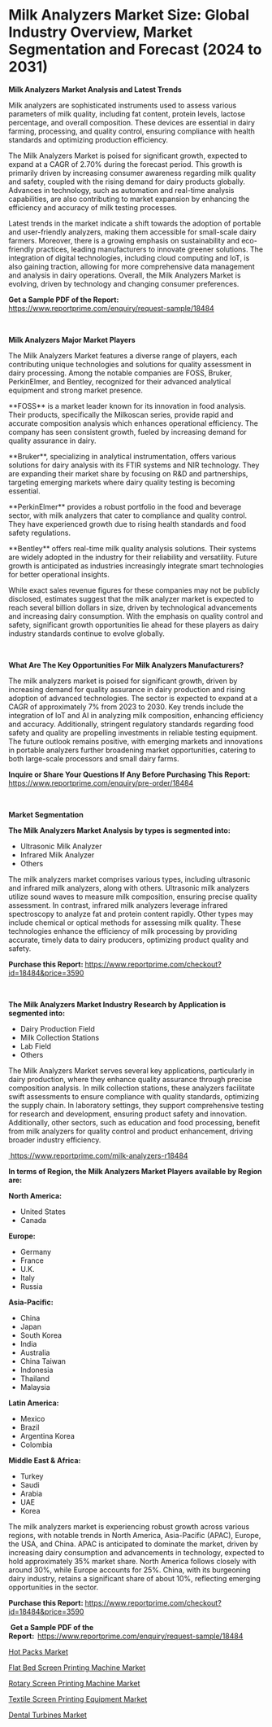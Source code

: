<p><h1>Milk Analyzers Market Size: Global Industry Overview, Market Segmentation and Forecast (2024 to 2031)</h1></p><p><strong>Milk Analyzers Market Analysis and Latest Trends</strong></p>
<p><p>Milk analyzers are sophisticated instruments used to assess various parameters of milk quality, including fat content, protein levels, lactose percentage, and overall composition. These devices are essential in dairy farming, processing, and quality control, ensuring compliance with health standards and optimizing production efficiency.</p><p>The Milk Analyzers Market is poised for significant growth, expected to expand at a CAGR of 2.70% during the forecast period. This growth is primarily driven by increasing consumer awareness regarding milk quality and safety, coupled with the rising demand for dairy products globally. Advances in technology, such as automation and real-time analysis capabilities, are also contributing to market expansion by enhancing the efficiency and accuracy of milk testing processes.</p><p>Latest trends in the market indicate a shift towards the adoption of portable and user-friendly analyzers, making them accessible for small-scale dairy farmers. Moreover, there is a growing emphasis on sustainability and eco-friendly practices, leading manufacturers to innovate greener solutions. The integration of digital technologies, including cloud computing and IoT, is also gaining traction, allowing for more comprehensive data management and analysis in dairy operations. Overall, the Milk Analyzers Market is evolving, driven by technology and changing consumer preferences.</p></p>
<p><strong>Get a Sample PDF of the Report:&nbsp;</strong> <a href="https://www.reportprime.com/enquiry/request-sample/18484?utm_campaign=1134&utm_medium=2&utm_source=Github&utm_content=ia&utm_term=21112024&utm_id=milk-analyzers">https://www.reportprime.com/enquiry/request-sample/18484</a></p>
<p>&nbsp;</p>
<p><strong>Milk Analyzers Major Market Players</strong></p>
<p><p>The Milk Analyzers Market features a diverse range of players, each contributing unique technologies and solutions for quality assessment in dairy processing. Among the notable companies are FOSS, Bruker, PerkinElmer, and Bentley, recognized for their advanced analytical equipment and strong market presence.</p><p>**FOSS** is a market leader known for its innovation in food analysis. Their products, specifically the Milkoscan series, provide rapid and accurate composition analysis which enhances operational efficiency. The company has seen consistent growth, fueled by increasing demand for quality assurance in dairy.</p><p>**Bruker**, specializing in analytical instrumentation, offers various solutions for dairy analysis with its FTIR systems and NIR technology. They are expanding their market share by focusing on R&D and partnerships, targeting emerging markets where dairy quality testing is becoming essential.</p><p>**PerkinElmer** provides a robust portfolio in the food and beverage sector, with milk analyzers that cater to compliance and quality control. They have experienced growth due to rising health standards and food safety regulations.</p><p>**Bentley** offers real-time milk quality analysis solutions. Their systems are widely adopted in the industry for their reliability and versatility. Future growth is anticipated as industries increasingly integrate smart technologies for better operational insights.</p><p>While exact sales revenue figures for these companies may not be publicly disclosed, estimates suggest that the milk analyzer market is expected to reach several billion dollars in size, driven by technological advancements and increasing dairy consumption. With the emphasis on quality control and safety, significant growth opportunities lie ahead for these players as dairy industry standards continue to evolve globally.</p></p>
<p>&nbsp;</p>
<p><strong>What Are The Key Opportunities For Milk Analyzers Manufacturers?</strong></p>
<p><p>The milk analyzers market is poised for significant growth, driven by increasing demand for quality assurance in dairy production and rising adoption of advanced technologies. The sector is expected to expand at a CAGR of approximately 7% from 2023 to 2030. Key trends include the integration of IoT and AI in analyzing milk composition, enhancing efficiency and accuracy. Additionally, stringent regulatory standards regarding food safety and quality are propelling investments in reliable testing equipment. The future outlook remains positive, with emerging markets and innovations in portable analyzers further broadening market opportunities, catering to both large-scale processors and small dairy farms.</p></p>
<p><strong>Inquire or Share Your Questions If Any Before Purchasing This Report:</strong> <a href="https://www.reportprime.com/enquiry/pre-order/18484?utm_campaign=1134&utm_medium=2&utm_source=Github&utm_content=ia&utm_term=21112024&utm_id=milk-analyzers">https://www.reportprime.com/enquiry/pre-order/18484</a></p>
<p>&nbsp;</p>
<p><strong>Market Segmentation</strong></p>
<p><strong>The Milk Analyzers Market Analysis by types is segmented into:</strong></p>
<p><ul><li>Ultrasonic Milk Analyzer</li><li>Infrared Milk Analyzer</li><li>Others</li></ul></p>
<p><p>The milk analyzers market comprises various types, including ultrasonic and infrared milk analyzers, along with others. Ultrasonic milk analyzers utilize sound waves to measure milk composition, ensuring precise quality assessment. In contrast, infrared milk analyzers leverage infrared spectroscopy to analyze fat and protein content rapidly. Other types may include chemical or optical methods for assessing milk quality. These technologies enhance the efficiency of milk processing by providing accurate, timely data to dairy producers, optimizing product quality and safety.</p></p>
<p><strong>Purchase this Report:&nbsp;</strong><a href="https://www.reportprime.com/checkout?id=18484&price=3590&utm_campaign=1134&utm_medium=2&utm_source=Github&utm_content=ia&utm_term=21112024&utm_id=milk-analyzers">https://www.reportprime.com/checkout?id=18484&price=3590</a></p>
<p>&nbsp;</p>
<p><strong>The Milk Analyzers Market Industry Research by Application is segmented into:</strong></p>
<p><ul><li>Dairy Production Field</li><li>Milk Collection Stations</li><li>Lab Field</li><li>Others</li></ul></p>
<p><p>The Milk Analyzers Market serves several key applications, particularly in dairy production, where they enhance quality assurance through precise composition analysis. In milk collection stations, these analyzers facilitate swift assessments to ensure compliance with quality standards, optimizing the supply chain. In laboratory settings, they support comprehensive testing for research and development, ensuring product safety and innovation. Additionally, other sectors, such as education and food processing, benefit from milk analyzers for quality control and product enhancement, driving broader industry efficiency.</p></p>
<p><a href="https://www.reportprime.com/milk-analyzers-r18484?utm_campaign=1134&utm_medium=2&utm_source=Github&utm_content=ia&utm_term=21112024&utm_id=milk-analyzers">&nbsp;https://www.reportprime.com/milk-analyzers-r18484</a></p>
<p><strong>In terms of Region, the Milk Analyzers Market Players available by Region are:</strong></p>
<p>
    <p> <strong> North America: </strong>
        <ul>
            <li>United States</li>
            <li>Canada</li>
        </ul>
        </p> 
    <p> <strong> Europe: </strong>
        <ul>
            <li>Germany</li>
            <li>France</li>
            <li>U.K.</li>
            <li>Italy</li>
            <li>Russia</li>
        </ul>
        </p> 
    <p> <strong> Asia-Pacific: </strong>
        <ul>
            <li>China</li>
            <li>Japan</li>
            <li>South Korea</li>
            <li>India</li>
            <li>Australia</li>
            <li>China Taiwan</li>
            <li>Indonesia</li>
            <li>Thailand</li>
            <li>Malaysia</li>
        </ul>
        </p> 
    <p> <strong> Latin America: </strong>
        <ul>
            <li>Mexico</li>
            <li>Brazil</li>
            <li>Argentina Korea</li>
            <li>Colombia</li>
        </ul>
        </p> 
    <p> <strong> Middle East & Africa: </strong>
        <ul>
            <li>Turkey</li>
            <li>Saudi</li>
            <li>Arabia</li>
            <li>UAE</li>
            <li>Korea</li>
        </ul>
    </p>
    </p>
<p><p>The milk analyzers market is experiencing robust growth across various regions, with notable trends in North America, Asia-Pacific (APAC), Europe, the USA, and China. APAC is anticipated to dominate the market, driven by increasing dairy consumption and advancements in technology, expected to hold approximately 35% market share. North America follows closely with around 30%, while Europe accounts for 25%. China, with its burgeoning dairy industry, retains a significant share of about 10%, reflecting emerging opportunities in the sector.</p></p>
<p><strong>Purchase this Report: </strong><a href="https://www.reportprime.com/checkout?id=18484&price=3590&utm_campaign=1134&utm_medium=2&utm_source=Github&utm_content=ia&utm_term=21112024&utm_id=milk-analyzers">https://www.reportprime.com/checkout?id=18484&price=3590</a></p>
<p>&nbsp;<strong>Get a Sample PDF of the Report:&nbsp;&nbsp;</strong><a href="https://www.reportprime.com/enquiry/request-sample/18484?utm_campaign=1134&utm_medium=2&utm_source=Github&utm_content=ia&utm_term=21112024&utm_id=milk-analyzers">https://www.reportprime.com/enquiry/request-sample/18484</a></p>
<p><strong></strong></p>
<p><p><a href="https://issuu.com/reportprime-2/docs/hot-packs-market-size-2030.pptx_b86a99b226fe04?utm_campaign=1134&utm_medium=2&utm_source=Github&utm_content=ia&utm_term=21112024&utm_id=milk-analyzers">Hot Packs Market</a></p><p><a href="https://www.linkedin.com/pulse/intense-competition-growth-expected-flat-bed-screen-g54vc?utm_campaign=1134&utm_medium=2&utm_source=Github&utm_content=ia&utm_term=21112024&utm_id=milk-analyzers">Flat Bed Screen Printing Machine Market</a></p><p><a href="https://www.linkedin.com/pulse/rotary-screen-printing-machine-market-development-top-dk4fc?utm_campaign=1134&utm_medium=2&utm_source=Github&utm_content=ia&utm_term=21112024&utm_id=milk-analyzers">Rotary Screen Printing Machine Market</a></p><p><a href="https://www.linkedin.com/pulse/in-depth-textile-screen-printing-equipment-market-analysis-expansion-vax7c?utm_campaign=1134&utm_medium=2&utm_source=Github&utm_content=ia&utm_term=21112024&utm_id=milk-analyzers">Textile Screen Printing Equipment Market</a></p><p><a href="https://issuu.com/reportprime-2/docs/dental-turbines-market-size-2030.pp_aed291b05bbe64?utm_campaign=1134&utm_medium=2&utm_source=Github&utm_content=ia&utm_term=21112024&utm_id=milk-analyzers">Dental Turbines Market</a></p></p>